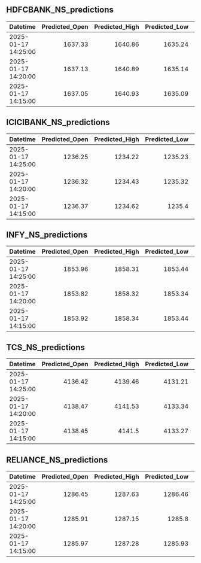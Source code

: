 ## HDFCBANK_NS_predictions
| Datetime            |   Predicted_Open |   Predicted_High |   Predicted_Low |   Predicted_Close |   Predicted_Volume |
|:--------------------|-----------------:|-----------------:|----------------:|------------------:|-------------------:|
| 2025-01-17 14:25:00 |          1637.33 |          1640.86 |         1635.24 |           1639.5  |            75556.4 |
| 2025-01-17 14:20:00 |          1637.13 |          1640.89 |         1635.14 |           1639.35 |            74052.5 |
| 2025-01-17 14:15:00 |          1637.05 |          1640.93 |         1635.09 |           1639.28 |            73416.7 |

## ICICIBANK_NS_predictions
| Datetime            |   Predicted_Open |   Predicted_High |   Predicted_Low |   Predicted_Close |   Predicted_Volume |
|:--------------------|-----------------:|-----------------:|----------------:|------------------:|-------------------:|
| 2025-01-17 14:25:00 |          1236.25 |          1234.22 |         1235.23 |           1238.59 |            70937.9 |
| 2025-01-17 14:20:00 |          1236.32 |          1234.43 |         1235.32 |           1238.66 |            70996   |
| 2025-01-17 14:15:00 |          1236.37 |          1234.62 |         1235.4  |           1238.7  |            71191.6 |

## INFY_NS_predictions
| Datetime            |   Predicted_Open |   Predicted_High |   Predicted_Low |   Predicted_Close |   Predicted_Volume |
|:--------------------|-----------------:|-----------------:|----------------:|------------------:|-------------------:|
| 2025-01-17 14:25:00 |          1853.96 |          1858.31 |         1853.44 |           1852.97 |            33858.9 |
| 2025-01-17 14:20:00 |          1853.82 |          1858.32 |         1853.34 |           1852.8  |            34294.5 |
| 2025-01-17 14:15:00 |          1853.92 |          1858.34 |         1853.44 |           1852.95 |            33901.8 |

## TCS_NS_predictions
| Datetime            |   Predicted_Open |   Predicted_High |   Predicted_Low |   Predicted_Close |   Predicted_Volume |
|:--------------------|-----------------:|-----------------:|----------------:|------------------:|-------------------:|
| 2025-01-17 14:25:00 |          4136.42 |          4139.46 |         4131.21 |           4136.52 |            23588.8 |
| 2025-01-17 14:20:00 |          4138.47 |          4141.53 |         4133.34 |           4138.21 |            23061.7 |
| 2025-01-17 14:15:00 |          4138.45 |          4141.5  |         4133.27 |           4138.17 |            22868.5 |

## RELIANCE_NS_predictions
| Datetime            |   Predicted_Open |   Predicted_High |   Predicted_Low |   Predicted_Close |   Predicted_Volume |
|:--------------------|-----------------:|-----------------:|----------------:|------------------:|-------------------:|
| 2025-01-17 14:25:00 |          1286.45 |          1287.63 |         1286.46 |           1287.66 |             148198 |
| 2025-01-17 14:20:00 |          1285.91 |          1287.15 |         1285.8  |           1287.07 |             142136 |
| 2025-01-17 14:15:00 |          1285.97 |          1287.28 |         1285.93 |           1287.15 |             143348 |

